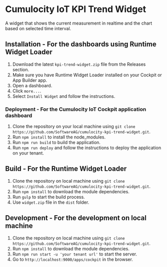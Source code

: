 # Cumulocity IoT KPI Trend Widget
A widget that shows the current measurement in realtime and the chart based on selected time interval.

## Installation - For the dashboards using Runtime Widget Loader
1. Download the latest `kpi-trend-widget.zip` file from the Releases section.
2. Make sure you have Runtime Widget Loader installed on your Cockpit or App Builder app.
3. Open a dashboard.
4. Click `more...`.
5. Select `Install Widget` and follow the instructions.

### Deployment - For the Cumulocity IoT Cockpit application dashboard
1. Clone the repository on your local machine using `git clone https://github.com/SoftwareAG/cumulocity-kpi-trend-widget.git`.
2. Run `npm install` to install the node_modules.
3. Run `npm run build` to build the application.
4. Run `npm run deploy` and follow the instructions to deploy the application on your tenant.

## Build - For the Runtime Widget Loader
1. Clone the repository on local machine using `git clone https://github.com/SoftwareAG/cumulocity-kpi-trend-widget.git`.
2. Run `npm install` to download the module dependencies.
3. Run `gulp` to start the build process.
4. Use `widget.zip` file in the `dist` folder.

## Development - For the development on local machine
1. Clone the repository on local machine using `git clone https://github.com/SoftwareAG/cumulocity-kpi-trend-widget.git`.
2. Run `npm install` to download the module dependencies.
3. Run `npm run start -u 'your tenant url'` to start the server.
4. Go to `http://localhost:9000/apps/cockpit` in the browser.